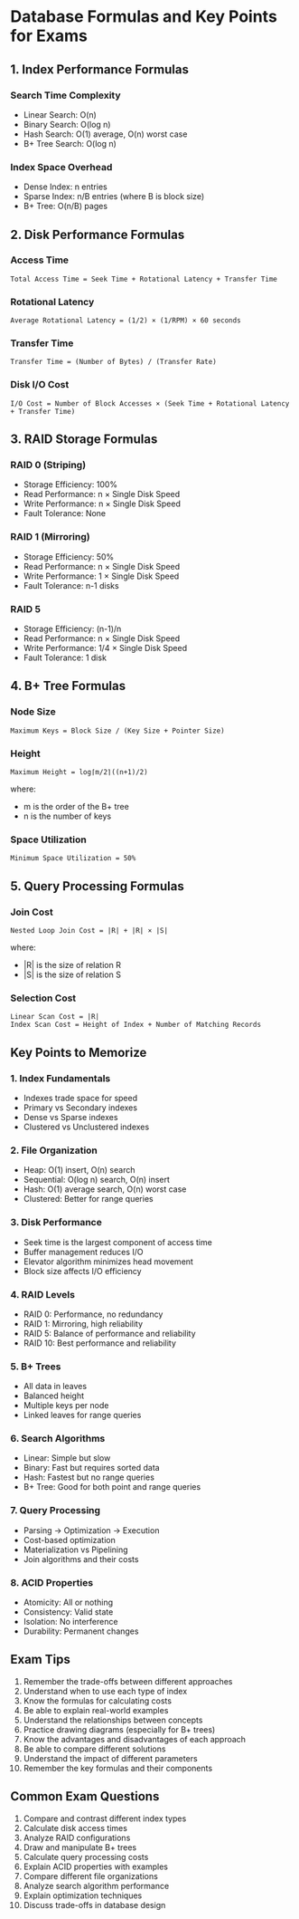 # Database Formulas and Key Points for Exams

## 1. Index Performance Formulas

### Search Time Complexity
- Linear Search: O(n)
- Binary Search: O(log n)
- Hash Search: O(1) average, O(n) worst case
- B+ Tree Search: O(log n)

### Index Space Overhead
- Dense Index: n entries
- Sparse Index: n/B entries (where B is block size)
- B+ Tree: O(n/B) pages

## 2. Disk Performance Formulas

### Access Time
```
Total Access Time = Seek Time + Rotational Latency + Transfer Time
```
### Rotational Latency
```
Average Rotational Latency = (1/2) × (1/RPM) × 60 seconds
```
### Transfer Time
```
Transfer Time = (Number of Bytes) / (Transfer Rate)
```
### Disk I/O Cost
```
I/O Cost = Number of Block Accesses × (Seek Time + Rotational Latency + Transfer Time)
```
## 3. RAID Storage Formulas

### RAID 0 (Striping)
- Storage Efficiency: 100%
- Read Performance: n × Single Disk Speed
- Write Performance: n × Single Disk Speed
- Fault Tolerance: None

### RAID 1 (Mirroring)
- Storage Efficiency: 50%
- Read Performance: n × Single Disk Speed
- Write Performance: 1 × Single Disk Speed
- Fault Tolerance: n-1 disks

### RAID 5
- Storage Efficiency: (n-1)/n
- Read Performance: n × Single Disk Speed
- Write Performance: 1/4 × Single Disk Speed
- Fault Tolerance: 1 disk

## 4. B+ Tree Formulas

### Node Size
```
Maximum Keys = Block Size / (Key Size + Pointer Size)
```
### Height
```
Maximum Height = log⌈m/2⌉((n+1)/2)
```
where:
- m is the order of the B+ tree
- n is the number of keys

### Space Utilization
```
Minimum Space Utilization = 50%
```
## 5. Query Processing Formulas

### Join Cost
```
Nested Loop Join Cost = |R| + |R| × |S|
```
where:
- |R| is the size of relation R
- |S| is the size of relation S

### Selection Cost
```
Linear Scan Cost = |R|
Index Scan Cost = Height of Index + Number of Matching Records
```
## Key Points to Memorize

### 1. Index Fundamentals
- Indexes trade space for speed
- Primary vs Secondary indexes
- Dense vs Sparse indexes
- Clustered vs Unclustered indexes

### 2. File Organization
- Heap: O(1) insert, O(n) search
- Sequential: O(log n) search, O(n) insert
- Hash: O(1) average search, O(n) worst case
- Clustered: Better for range queries

### 3. Disk Performance
- Seek time is the largest component of access time
- Buffer management reduces I/O
- Elevator algorithm minimizes head movement
- Block size affects I/O efficiency

### 4. RAID Levels
- RAID 0: Performance, no redundancy
- RAID 1: Mirroring, high reliability
- RAID 5: Balance of performance and reliability
- RAID 10: Best performance and reliability

### 5. B+ Trees
- All data in leaves
- Balanced height
- Multiple keys per node
- Linked leaves for range queries

### 6. Search Algorithms
- Linear: Simple but slow
- Binary: Fast but requires sorted data
- Hash: Fastest but no range queries
- B+ Tree: Good for both point and range queries

### 7. Query Processing
- Parsing → Optimization → Execution
- Cost-based optimization
- Materialization vs Pipelining
- Join algorithms and their costs

### 8. ACID Properties
- Atomicity: All or nothing
- Consistency: Valid state
- Isolation: No interference
- Durability: Permanent changes

## Exam Tips
1. Remember the trade-offs between different approaches
2. Understand when to use each type of index
3. Know the formulas for calculating costs
4. Be able to explain real-world examples
5. Understand the relationships between concepts
6. Practice drawing diagrams (especially for B+ trees)
7. Know the advantages and disadvantages of each approach
8. Be able to compare different solutions
9. Understand the impact of different parameters
10. Remember the key formulas and their components

## Common Exam Questions
1. Compare and contrast different index types
2. Calculate disk access times
3. Analyze RAID configurations
4. Draw and manipulate B+ trees
5. Calculate query processing costs
6. Explain ACID properties with examples
7. Compare different file organizations
8. Analyze search algorithm performance
9. Explain optimization techniques
10. Discuss trade-offs in database design 

